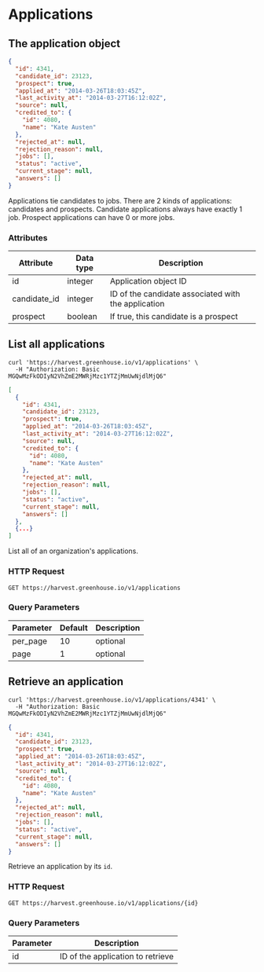 # Applications

## The application object

```json
{
  "id": 4341,
  "candidate_id": 23123,
  "prospect": true,
  "applied_at": "2014-03-26T18:03:45Z",
  "last_activity_at": "2014-03-27T16:12:02Z",
  "source": null,
  "credited_to": {
    "id": 4080,
    "name": "Kate Austen"
  },
  "rejected_at": null,
  "rejection_reason": null,
  "jobs": [],
  "status": "active",
  "current_stage": null,
  "answers": []
}
```

Applications tie candidates to jobs. There are 2 kinds of applications: candidates and prospects. Candidate applications always have exactly 1 job. Prospect applications can have 0 or more jobs.

### Attributes

| Attribute | Data type | Description |
| --------- | --------- | ----------- |
| id | integer | Application object ID |
| candidate_id | integer | ID of the candidate associated with the application |
| prospect | boolean | If true, this candidate is a prospect

## List all applications

```shell
curl 'https://harvest.greenhouse.io/v1/applications' \
  -H "Authorization: Basic MGQwMzFkODIyN2VhZmE2MWRjMzc1YTZjMmUwNjdlMjQ6"
```

```json
[
  {
    "id": 4341,
    "candidate_id": 23123,
    "prospect": true,
    "applied_at": "2014-03-26T18:03:45Z",
    "last_activity_at": "2014-03-27T16:12:02Z",
    "source": null,
    "credited_to": {
      "id": 4080,
      "name": "Kate Austen"
    },
    "rejected_at": null,
    "rejection_reason": null,
    "jobs": [],
    "status": "active",
    "current_stage": null,
    "answers": []
  },
  {...}
]
```

List all of an organization's applications.

### HTTP Request

`GET https://harvest.greenhouse.io/v1/applications`

### Query Parameters

Parameter | Default | Description
--------- | ------- | -----------
per_page | 10 | optional
page | 1 | optional

## Retrieve an application

```shell
curl 'https://harvest.greenhouse.io/v1/applications/4341' \
  -H "Authorization: Basic MGQwMzFkODIyN2VhZmE2MWRjMzc1YTZjMmUwNjdlMjQ6"
```

```json
{
  "id": 4341,
  "candidate_id": 23123,
  "prospect": true,
  "applied_at": "2014-03-26T18:03:45Z",
  "last_activity_at": "2014-03-27T16:12:02Z",
  "source": null,
  "credited_to": {
    "id": 4080,
    "name": "Kate Austen"
  },
  "rejected_at": null,
  "rejection_reason": null,
  "jobs": [],
  "status": "active",
  "current_stage": null,
  "answers": []
}
```

Retrieve an application by its `id`.

### HTTP Request

`GET https://harvest.greenhouse.io/v1/applications/{id}`

### Query Parameters

Parameter | Description
--------- | -----------
id | ID of the application to retrieve